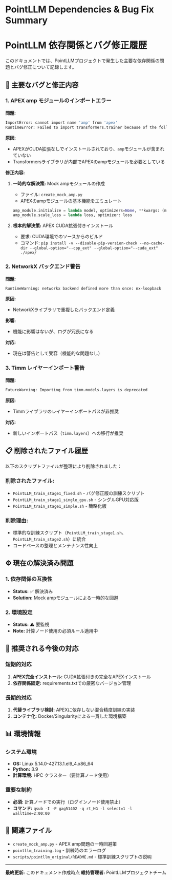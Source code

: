 # PointLLM Dependencies & Bug Fix Summary
# PointLLM 依存関係とバグ修正履歴

このドキュメントでは、PointLLMプロジェクトで発生した主要な依存関係の問題とバグ修正について記録します。

## 🐛 主要なバグと修正内容

### 1. APEX amp モジュールのインポートエラー

**問題:**
```bash
ImportError: cannot import name 'amp' from 'apex' 
RuntimeError: Failed to import transformers.trainer because of the following error
```

**原因:**
- APEXがCUDA拡張なしでインストールされており、`amp`モジュールが含まれていない
- Transformersライブラリが内部でAPEXのampモジュールを必要としている

**修正内容:**
1. **一時的な解決策:** Mock ampモジュールの作成
   - ファイル: `create_mock_amp.py`
   - APEXのampモジュールの基本機能をエミュレート
   ```python
   amp_module.initialize = lambda model, optimizers=None, **kwargs: (model, optimizers)
   amp_module.scale_loss = lambda loss, optimizer: loss
   ```

2. **根本的解決策:** APEX CUDA拡張付きインストール
   - 要求: CUDA環境でのソースからのビルド
   - コマンド: `pip install -v --disable-pip-version-check --no-cache-dir --global-option="--cpp_ext" --global-option="--cuda_ext" ./apex/`

### 2. NetworkX バックエンド警告

**問題:**
```bash
RuntimeWarning: networkx backend defined more than once: nx-loopback
```

**原因:**
- NetworkXライブラリで重複したバックエンド定義

**影響:**
- 機能に影響はないが、ログが冗長になる

**対応:**
- 現在は警告として受容（機能的な問題なし）

### 3. Timm レイヤーインポート警告

**問題:**
```bash
FutureWarning: Importing from timm.models.layers is deprecated
```

**原因:**
- Timmライブラリのレイヤーインポートパスが非推奨

**対応:**
- 新しいインポートパス（`timm.layers`）への移行が推奨

## 📋 削除されたファイル履歴

以下のスクリプトファイルが整理により削除されました：

### 削除されたファイル:
- `PointLLM_train_stage1_fixed.sh` - バグ修正版の訓練スクリプト
- `PointLLM_train_stage1_single_gpu.sh` - シングルGPU対応版
- `PointLLM_train_stage1_simple.sh` - 簡略化版

### 削除理由:
- 標準的な訓練スクリプト（`PointLLM_train_stage1.sh`、`PointLLM_train_stage2.sh`）に統合
- コードベースの整理とメンテナンス性向上

## ⚙️ 現在の解決済み問題

### 1. 依存関係の互換性
- **Status:** ✅ 解決済み
- **Solution:** Mock ampモジュールによる一時的な回避

### 2. 環境設定
- **Status:** ⚠️ 要監視
- **Note:** 計算ノード使用の必須ルール適用中

## 🔧 推奨される今後の対応

### 短期的対応
1. **APEX完全インストール:** CUDA拡張付きの完全なAPEXインストール
2. **依存関係固定:** requirements.txtでの厳密なバージョン管理

### 長期的対応
1. **代替ライブラリ検討:** APEXに依存しない混合精度訓練の実装
2. **コンテナ化:** Docker/Singularityによる一貫した環境構築

## 📊 環境情報

### システム環境
- **OS:** Linux 5.14.0-427.13.1.el9_4.x86_64
- **Python:** 3.9
- **計算環境:** HPC クラスター（要計算ノード使用）

### 重要な制約
- **必須:** 計算ノードでの実行（ログインノード使用禁止）
- **コマンド:** `qsub -I -P gag51402 -q rt_HG -l select=1 -l walltime=2:00:00`

## 🔗 関連ファイル

- `create_mock_amp.py` - APEX amp問題の一時回避策
- `pointllm_training.log` - 訓練時のエラーログ
- `scripts/pointllm_original/README.md` - 標準訓練スクリプトの説明

---

**最終更新:** このドキュメント作成時点
**維持管理者:** PointLLMプロジェクトチーム 